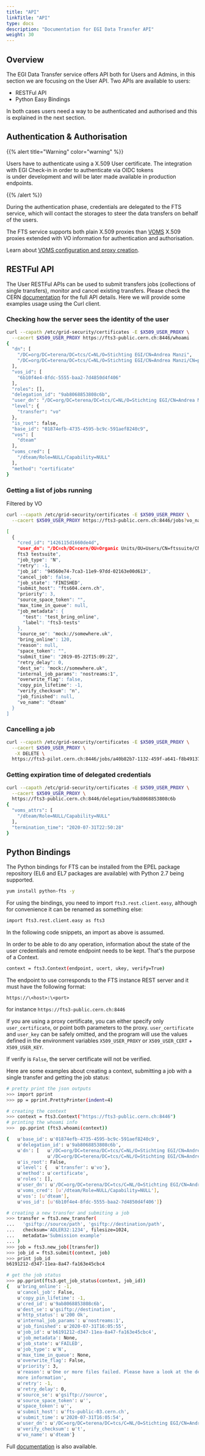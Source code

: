 ```yaml
---
title: "API"
linkTitle: "API"
type: docs
description: "Documentation for EGI Data Transfer API"
weight: 30
---
```


## Overview 

The EGI Data Transfer service offers API both for Users and Admins, in this section 
we are focusing on the User API.
Two APIs are available to users:

- RESTFul API
- Python Easy Bindings

In both cases users need a way to be authenticated and authorised and this is explained
in the next section.

## Authentication & Authorisation

{{% alert title="Warning" color="warning" %}}

Users have to authenticate using a X.509 User certificate. The integration 
with EGI Check-in in order to authenticate via OIDC tokens  
is under development and will be later made available in production endpoints.

{{% /alert %}}

During the authentication phase, credentials are delegated to the FTS service, which will
contact the storages to steer the data transfers on behalf of the users.

The FTS service supports both plain X.509 proxies than 
[VOMS](https://italiangrid.github.io/voms/index.html) X.509 proxies extended with VO 
information for authentication and authorisation.

Learn about [VOMS configuration and proxy creation](../../check-in/voms/#creating-a-proxy).

## RESTFul API

The User RESTFul APIs can be used to submit transfers jobs (collections of single 
transfers), monitor and cancel existing transfers. Please check the CERN [
documentation](https://fts3-docs.web.cern.ch/fts3-docs/fts-rest/docs/api.html) for the 
full API details. Here we will provide some examples usage using the Curl client.

### Checking how the server sees the identity of the user

```sh
curl --capath /etc/grid-security/certificates -E $X509_USER_PROXY \
  --cacert $X509_USER_PROXY https://fts3-public.cern.ch:8446/whoami
{
  "dn": [
    "/DC=org/DC=terena/DC=tcs/C=NL/O=Stichting EGI/CN=Andrea Manzi",
    "/DC=org/DC=terena/DC=tcs/C=NL/O=Stichting EGI/CN=Andrea Manzi/CN=proxy"
  ],
  "vos_id": [
    "6b10f4e4-8fdc-5555-baa2-7d4850d4f406"
  ],
  "roles": [],
  "delegation_id": "9ab8068853808c6b",
  "user_dn": "/DC=org/DC=terena/DC=tcs/C=NL/O=Stichting EGI/CN=Andrea Manzi",
  "level": {
    "transfer": "vo"
  },
  "is_root": false,
  "base_id": "01874efb-4735-4595-bc9c-591aef8240c9",
  "vos": [
    "dteam"
  ],
  "voms_cred": [
    "/dteam/Role=NULL/Capability=NULL"
  ],
  "method": "certificate"
}
```

### Getting a list of jobs running

Filtered by VO

```sh
curl --capath /etc/grid-security/certificates -E $X509_USER_PROXY \
  --cacert $X509_USER_PROXY https://fts3-public.cern.ch:8446/jobs?vo_name=dteam 

[
  {
    "cred_id": "1426115d1660de4d",
    "user_dn": "/DC=ch/DC=cern/OU=Organic Units/OU=Users/CN=ftssuite/CN=737188/CN=Robot: 
    fts3 testsuite",
    "job_type": "N",
    "retry": -1,
    "job_id": "94560e74-7ca3-11e9-97dd-02163e00d613",
    "cancel_job": false,
    "job_state": "FINISHED",
    "submit_host": "fts604.cern.ch",
    "priority": 3,
    "source_space_token": "",
    "max_time_in_queue": null,
    "job_metadata": {
      "test": "test_bring_online",
      "label": "fts3-tests"
    },
    "source_se": "mock://somewhere.uk",
    "bring_online": 120,
    "reason": null,
    "space_token": "",
    "submit_time": "2019-05-22T15:09:22",
    "retry_delay": 0,
    "dest_se": "mock://somewhere.uk",
    "internal_job_params": "nostreams:1",
    "overwrite_flag": false,
    "copy_pin_lifetime": -1,
    "verify_checksum": "n",
    "job_finished": null,
    "vo_name": "dteam"
  }
]
```

### Cancelling a job

```sh
curl --capath /etc/grid-security/certificates -E $X509_USER_PROXY \
  --cacert $X509_USER_PROXY \
   -X DELETE \
  https://fts3-pilot.cern.ch:8446/jobs/a40b82b7-1132-459f-a641-f8b49137a713
```

### Getting expiration time of delegated credentials

```sh
curl --capath /etc/grid-security/certificates -E $X509_USER_PROXY \
  --cacert $X509_USER_PROXY \
  https://fts3-public.cern.ch:8446/delegation/9ab8068853808c6b 
{
  "voms_attrs": [
    "/dteam/Role=NULL/Capability=NULL"
  ],
  "termination_time": "2020-07-31T22:50:28"
}
```

## Python Bindings

The Python bindings for FTS can be installed from the EPEL package repository 
(EL6 and EL7 packages are available) with Python 2.7 being supported.

```sh
yum install python-fts -y
```

For using the bindings, you need to import `fts3.rest.client.easy`, although for 
convenience it can be renamed as something else:

```sh
import fts3.rest.client.easy as fts3
```

In the following code snippets, an import as above is assumed.

In order to be able to do any operation, information about the state of the user credentials and
remote endpoint needs to be kept. That's the purpose of a Context.
```sh
context = fts3.Context(endpoint, ucert, ukey, verify=True)
```

The endpoint to use corresponds to the FTS instance REST server and it must have
the following format:

`https://\<host>:\<port>`

for instance ```https://fts3-public.cern.ch:8446```

If you are using a proxy certificate, you can either specify only `user_certificate`, 
or point both parameters to the proxy. `user_certificate` and `user_key` can be safely 
omitted, and the program will use the values defined in the environment variables 
`X509_USER_PROXY` or `X509_USER_CERT` + `X509_USER_KEY`.

If verify is `False`, the server certificate will not be verified.

Here are some examples about creating a context, submitting a job with a single transfer 
and getting the job status:

```sh
# pretty print the json outputs
>>> import pprint
>>> pp = pprint.PrettyPrinter(indent=4)

# creating the context
>>> context = fts3.Context("https://fts3-public.cern.ch:8446")
# printing the whoami info
>>>  pp.pprint (fts3.whoami(context))

{   u'base_id': u'01874efb-4735-4595-bc9c-591aef8240c9',
    u'delegation_id': u'9ab8068853808c6b',
    u'dn': [   u'/DC=org/DC=terena/DC=tcs/C=NL/O=Stichting EGI/CN=Andrea Manzi',
               u'/DC=org/DC=terena/DC=tcs/C=NL/O=Stichting EGI/CN=Andrea Manzi/CN=proxy'],
    u'is_root': False,
    u'level': {   u'transfer': u'vo'},
    u'method': u'certificate',
    u'roles': [],
    u'user_dn': u'/DC=org/DC=terena/DC=tcs/C=NL/O=Stichting EGI/CN=Andrea Manzi',
    u'voms_cred': [u'/dteam/Role=NULL/Capability=NULL'],
    u'vos': [u'dteam'],
    u'vos_id': [u'6b10f4e4-8fdc-5555-baa2-7d4850d4f406']}

# creating a new transfer and submiting a job 
>>> transfer = fts3.new_transfer(
...   'gsiftp://source/path', 'gsiftp://destination/path',
...   checksum='ADLER32:1234', filesize=1024,
...   metadata='Submission example'
... )
>>> job = fts3.new_job([transfer])
>>> job_id = fts3.submit(context, job)
>>> print job_id
b6191212-d347-11ea-8a47-fa163e45cbc4

# get the job status
>>> pp.pprint(fts3.get_job_status(context, job_id))
{   u'bring_online': -1,
    u'cancel_job': False,
    u'copy_pin_lifetime': -1,
    u'cred_id': u'9ab8068853808c6b',
    u'dest_se': u'gsiftp://destination',
    u'http_status': u'200 Ok',
    u'internal_job_params': u'nostreams:1',
    u'job_finished': u'2020-07-31T16:05:55',
    u'job_id': u'b6191212-d347-11ea-8a47-fa163e45cbc4',
    u'job_metadata': None,
    u'job_state': u'FAILED',
    u'job_type': u'N',
    u'max_time_in_queue': None,
    u'overwrite_flag': False,
    u'priority': 3,
    u'reason': u'One or more files failed. Please have a look at the details for 
    more information',
    u'retry': -1,
    u'retry_delay': 0,
    u'source_se': u'gsiftp://source',
    u'source_space_token': u'',
    u'space_token': u'',
    u'submit_host': u'fts-public-03.cern.ch',
    u'submit_time': u'2020-07-31T16:05:54',
    u'user_dn': u'/DC=org/DC=terena/DC=tcs/C=NL/O=Stichting EGI/CN=Andrea Manzi',
    u'verify_checksum': u't',
    u'vo_name': u'dteam'}
```

Full [documentation](https://fts3-docs.web.cern.ch/fts3-docs/fts-rest/docs/easy/index.html)
 is also available.
